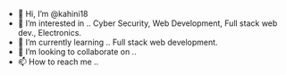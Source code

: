 - 👋 Hi, I’m @kahini18
- 👀 I’m interested in .. Cyber Security, Web Development, Full stack web dev., Electronics.
- 🌱 I’m currently learning .. Full stack web development.
- 💞️ I’m looking to collaborate on .. 
- 📫 How to reach me ..

<!---
kahini18/kahini18 is a ✨ special ✨ repository because its `README.md` (this file) appears on your GitHub profile.
You can click the Preview link to take a look at your changes.
--->
